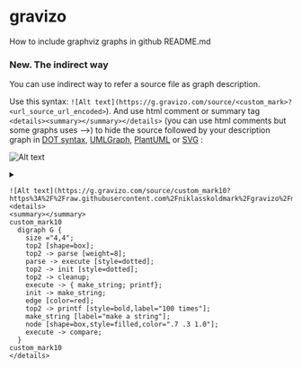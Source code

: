 gravizo
=======

How to include graphviz graphs in github README.md

### New. The indirect way ###
You can use indirect way to refer a source file as graph description. 

Use this syntax: ```![Alt text](https://g.gravizo.com/source/<custom_mark>?<url_source_url_encoded>```). And use html comment or summary tag ```<details><summary></summary></details>``` (you can use html comments but some graphs uses -->) to hide the source followed by your description graph in [DOT syntax](https://en.wikipedia.org/wiki/DOT_(graph_description_language)), [UMLGraph](http://www.umlgraph.org/doc/cd-intro.html), [PlantUML](http://plantuml.sourceforge.net/sequence.html) or [SVG](https://en.wikipedia.org/wiki/Scalable_Vector_Graphics) :

![Alt text](https://g.gravizo.com/source/custom_mark10?https%3A%2F%2Fraw.githubusercontent.com%2Fniklasskoldmark%2Fgravizo%2Fmaster%2FREADME2.md)

<details> 
<summary></summary>
custom_mark10
  digraph G {
    size ="4,4";
    top1 [shape=box];
    top1 -> parse [weight=8];
    parse -> execute [style=dotted];
    top1 -> init [style=dotted];
    top1 -> cleanup;
    execute -> { make_string; printf};
    init -> make_string;
    edge [color=red];
    top1 -> printf [style=bold,label="100 times"];
    make_string [label="make a string"];
    node [shape=box,style=filled,color=".7 .3 1.0"];
    execute -> compare;
  }
custom_mark10
</details>

```
![Alt text](https://g.gravizo.com/source/custom_mark10?https%3A%2F%2Fraw.githubusercontent.com%2Fniklasskoldmark%2Fgravizo%2Fmaster%2FREADME2.md)
<details> 
<summary></summary>
custom_mark10
  digraph G {
    size ="4,4";
    top2 [shape=box];
    top2 -> parse [weight=8];
    parse -> execute [style=dotted];
    top2 -> init [style=dotted];
    top2 -> cleanup;
    execute -> { make_string; printf};
    init -> make_string;
    edge [color=red];
    top2 -> printf [style=bold,label="100 times"];
    make_string [label="make a string"];
    node [shape=box,style=filled,color=".7 .3 1.0"];
    execute -> compare;
  }
custom_mark10
</details>
```
